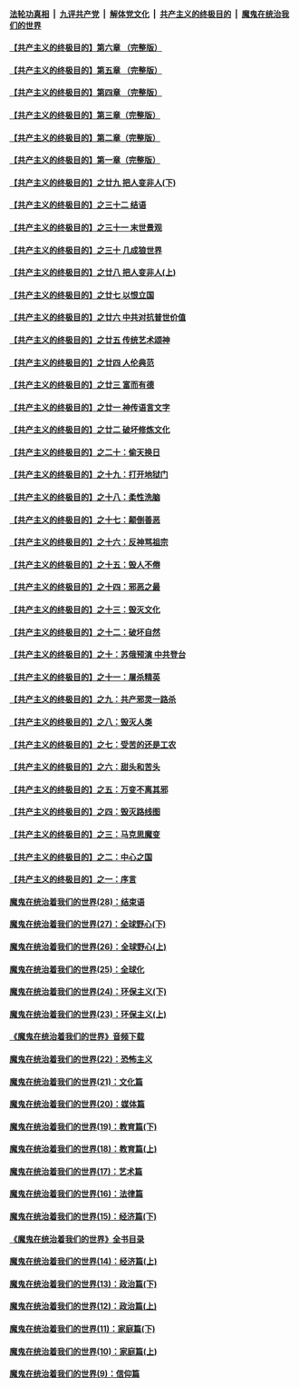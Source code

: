 ####  [法轮功真相](../../../../basic/blob/master/README.md?t=11081926) &nbsp;|&nbsp; [九评共产党](../../../../9ping.md/blob/master/README.md?t=11081926) &nbsp;|&nbsp; [解体党文化](../../../../jtdwh.md/blob/master/README.md?t=11081926)  &nbsp;|&nbsp; [共产主义的终极目的](../../../../gczydzjmd.md/blob/master/README.md?t=11081926) &nbsp;|&nbsp; [魔鬼在统治我们的世界](../../../../mgztzwmdsj.md/blob/master/README.md?t=11081926) 

#### [【共产主义的终极目的】第六章 （完整版）](../pages/nsc422/n11428913.md?t=11081926) 

#### [【共产主义的终极目的】第五章 （完整版）](../pages/nsc422/n11428912.md?t=11081926) 

#### [【共产主义的终极目的】第四章 （完整版）](../pages/nsc422/n11428907.md?t=11081926) 

#### [【共产主义的终极目的】第三章（完整版）](../pages/nsc422/n11428848.md?t=11081926) 

#### [【共产主义的终极目的】第二章（完整版）](../pages/nsc422/n11428831.md?t=11081926) 

#### [【共产主义的终极目的】第一章（完整版）](../pages/nsc422/n11417651.md?t=11081926) 

#### [【共产主义的终极目的】之廿九 把人变非人(下)](../pages/nsc422/n11344140.md?t=11081926) 

#### [【共产主义的终极目的】之三十二 结语](../pages/nsc422/n11360535.md?t=11081926) 

#### [【共产主义的终极目的】之三十一 末世景观](../pages/nsc422/n11351129.md?t=11081926) 

#### [【共产主义的终极目的】之三十 几成狼世界](../pages/nsc422/n11348280.md?t=11081926) 

#### [【共产主义的终极目的】之廿八 把人变非人(上)](../pages/nsc422/n11340492.md?t=11081926) 

#### [【共产主义的终极目的】之廿七 以恨立国](../pages/nsc422/n11336944.md?t=11081926) 

#### [【共产主义的终极目的】之廿六 中共对抗普世价值](../pages/nsc422/n11324785.md?t=11081926) 

#### [【共产主义的终极目的】之廿五 传统艺术颂神](../pages/nsc422/n11296396.md?t=11081926) 

#### [【共产主义的终极目的】之廿四 人伦典范](../pages/nsc422/n11296397.md?t=11081926) 

#### [【共产主义的终极目的】之廿三 富而有德](../pages/nsc422/n11283598.md?t=11081926) 

#### [【共产主义的终极目的】之廿一 神传语言文字](../pages/nsc422/n11263265.md?t=11081926) 

#### [【共产主义的终极目的】之廿二 破坏修炼文化](../pages/nsc422/n11245728.md?t=11081926) 

#### [【共产主义的终极目的】之二十：偷天换日](../pages/nsc422/n11238846.md?t=11081926) 

#### [【共产主义的终极目的】之十九：打开地狱门](../pages/nsc422/n11206376.md?t=11081926) 

#### [【共产主义的终极目的】之十八：柔性洗脑](../pages/nsc422/n11199994.md?t=11081926) 

#### [【共产主义的终极目的】之十七：颠倒善恶](../pages/nsc422/n11179782.md?t=11081926) 

#### [【共产主义的终极目的】之十六：反神骂祖宗](../pages/nsc422/n11166798.md?t=11081926) 

#### [【共产主义的终极目的】之十五：毁人不倦](../pages/nsc422/n11166792.md?t=11081926) 

#### [【共产主义的终极目的】之十四：邪恶之最](../pages/nsc422/n11150249.md?t=11081926) 

#### [【共产主义的终极目的】之十三：毁灭文化](../pages/nsc422/n11135227.md?t=11081926) 

#### [【共产主义的终极目的】之十二：破坏自然](../pages/nsc422/n11135214.md?t=11081926) 

#### [【共产主义的终极目的】之十：苏俄预演 中共登台](../pages/nsc422/n11118424.md?t=11081926) 

#### [【共产主义的终极目的】之十一：屠杀精英](../pages/nsc422/n11118442.md?t=11081926) 

#### [【共产主义的终极目的】之九：共产邪灵一路杀](../pages/nsc422/n11114139.md?t=11081926) 

#### [【共产主义的终极目的】之八：毁灭人类](../pages/nsc422/n11108503.md?t=11081926) 

#### [【共产主义的终极目的】之七：受苦的还是工农](../pages/nsc422/n11101809.md?t=11081926) 

#### [【共产主义的终极目的】之六：甜头和苦头](../pages/nsc422/n11096971.md?t=11081926) 

#### [【共产主义的终极目的】之五：万变不离其邪](../pages/nsc422/n11091285.md?t=11081926) 

#### [【共产主义的终极目的】之四：毁灭路线图](../pages/nsc422/n11086284.md?t=11081926) 

#### [【共产主义的终极目的】之三：马克思魔变](../pages/nsc422/n11061941.md?t=11081926) 

#### [【共产主义的终极目的】之二：中心之国](../pages/nsc422/n11047728.md?t=11081926) 

#### [【共产主义的终极目的】之一：序言](../pages/nsc422/n11086077.md?t=11081926) 

#### [魔鬼在统治着我们的世界(28)：结束语](../pages/nsc422/n10936246.md?t=11081926) 

#### [魔鬼在统治着我们的世界(27)：全球野心(下)](../pages/nsc422/n10928319.md?t=11081926) 

#### [魔鬼在统治着我们的世界(26)：全球野心(上)](../pages/nsc422/n10900318.md?t=11081926) 

#### [魔鬼在统治着我们的世界(25)：全球化](../pages/nsc422/n10788205.md?t=11081926) 

#### [魔鬼在统治着我们的世界(24)：环保主义(下)](../pages/nsc422/n10695307.md?t=11081926) 

#### [魔鬼在统治着我们的世界(23)：环保主义(上)](../pages/nsc422/n10688613.md?t=11081926) 

#### [《魔鬼在统治着我们的世界》音频下载](../pages/nsc422/n10635553.md?t=11081926) 

#### [魔鬼在统治着我们的世界(22)：恐怖主义](../pages/nsc422/n10614727.md?t=11081926) 

#### [魔鬼在统治着我们的世界(21)：文化篇](../pages/nsc422/n10597706.md?t=11081926) 

#### [魔鬼在统治着我们的世界(20)：媒体篇](../pages/nsc422/n10586579.md?t=11081926) 

#### [魔鬼在统治着我们的世界(19)：教育篇(下)](../pages/nsc422/n10564808.md?t=11081926) 

#### [魔鬼在统治着我们的世界(18)：教育篇(上)](../pages/nsc422/n10526970.md?t=11081926) 

#### [魔鬼在统治着我们的世界(17)：艺术篇](../pages/nsc422/n10499093.md?t=11081926) 

#### [魔鬼在统治着我们的世界(16)：法律篇](../pages/nsc422/n10485969.md?t=11081926) 

#### [魔鬼在统治着我们的世界(15)：经济篇(下)](../pages/nsc422/n10469975.md?t=11081926) 

#### [《魔鬼在统治着我们的世界》全书目录](../pages/nsc422/n10464261.md?t=11081926) 

#### [魔鬼在统治着我们的世界(14)：经济篇(上)](../pages/nsc422/n10457370.md?t=11081926) 

#### [魔鬼在统治着我们的世界(13)：政治篇(下)](../pages/nsc422/n10448270.md?t=11081926) 

#### [魔鬼在统治着我们的世界(12)：政治篇(上)](../pages/nsc422/n10444576.md?t=11081926) 

#### [魔鬼在统治着我们的世界(11)：家庭篇(下)](../pages/nsc422/n10440961.md?t=11081926) 

#### [魔鬼在统治着我们的世界(10)：家庭篇(上)](../pages/nsc422/n10435448.md?t=11081926) 

#### [魔鬼在统治着我们的世界(9)：信仰篇](../pages/nsc422/n10432159.md?t=11081926) 

